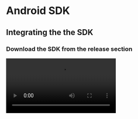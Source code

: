 # Android SDK

## Integrating the the SDK

### Download the SDK from the release section

<video src="https://github.com/user-attachments/assets/e31eacaa-2d18-4372-a0dc-3b7c99fec332" width="300" />

### Create a folder called 'libs' in your app's root directory and paste the SDK

https://github.com/user-attachments/assets/2cc90c18-ea9a-4d14-bf85-bf6906bd5e27

### Add the SDK as a dependency in your gradle file

https://github.com/user-attachments/assets/1ba08d26-36e9-45b9-b3d7-32f54588e223

## Initialising the SDK

### Copy the SDK key from the dashboard

https://github.com/user-attachments/assets/358e0681-4dcc-4a09-8754-452fa6b744a3

### Call the init method as soon as your app boots up

#### Java

```java
import com.trackmyuser.sdk.TrackMyUser;

public class BootActivity extends AppCompatActivity {

    public void onCreate(Bundle savedInstanceState) {
        super.onCreate(savedInstanceState);
        
        String userId = "-4f3fa9c2844335b316b41ff1";
        String sdkKey = "16b41ff1-c40a-4f3f-9eff-a9c2844335b3";
        
        TrackMyUser.init(this, sdkKey);
        TrackMyUser.setUserId(userId);
    }
}
```

#### Kotlin

```kotlin
import com.trackmyuser.sdk.TrackMyUser

class BootActivity : AppCompatActivity() {

    override fun onCreate(savedInstanceState: Bundle?) {
        super.onCreate(savedInstanceState)

        val userId = "-4f3fa9c2844335b316b41ff1"
        val sdkKey = "16b41ff1-c40a-4f3f-9eff-a9c2844335b3"

        TrackMyUser.init(this, sdkKey)
        TrackMyUser.setUserId(userId)
    }
}
```

## Event Tracking

### Create an event in the dasboard

https://github.com/user-attachments/assets/9b4c796b-77ee-4626-bb7c-0fafdb70aa69

### Call the trackEvent method

#### Java

```java
import com.trackmyuser.sdk.TrackMyUser;
import com.trackmyuser.sdk.TrackMyUserEvent;

public class HomeActivity extends AppCompatActivity {

    public void onCreate(Bundle savedInstanceState) {
        super.onCreate(savedInstanceState);
        
        Double adRevenue = 10.0;
        TrackMyUserEvent adImpressionEvent = new TrackMyUserEvent("AD_IMPRESSION");
        event.setRevenue("INR", adRevenue);
        TrackMyUser.trackEvent(this, adImpressionEvent);
    }
}
```

#### Kotlin

```kotlin
import com.trackmyuser.sdk.TrackMyUser
import com.trackmyuser.sdk.TrackMyUserEvent

class HomeActivity : AppCompatActivity() {

    override fun onCreate(savedInstanceState: Bundle?) {
        super.onCreate(savedInstanceState)

        val adRevenue = 10.0
        val adImpressionEvent = TrackMyUserEvent("AD_IMPRESSION")
        adImpressionEvent.setRevenue("INR", adRevenue)
        TrackMyUser.trackEvent(this, adImpressionEvent)
    }
}
```
